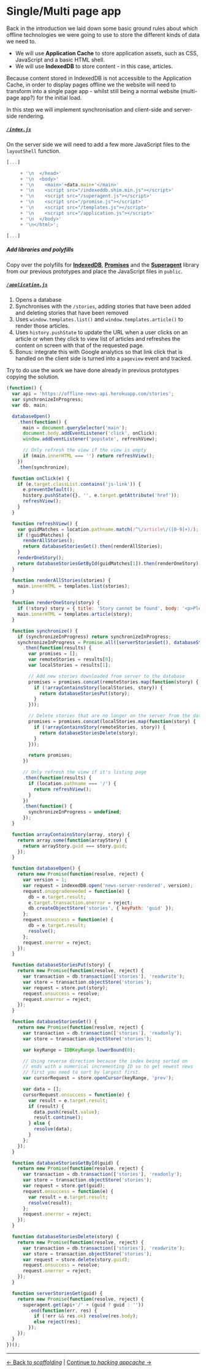 # Single/Multi page app

Back in the introduction we laid down some basic ground rules about which offline technologies we were going to use to store the different kinds of data we need to.

- We will use **Application Cache** to store application assets, such as CSS, JavaScript and a basic HTML shell.
- We will use **IndexedDB** to store content - in this case, articles.

Because content stored in IndexedDB is not accessible to the Application Cache, in order to display pages offline we the website will need to transform into a single page app - whilst still being a normal website (multi-page app?) for the initial load.

In this step we will implement synchronisation and client-side and server-side rendering.

##### [`/index.js`](./index.js)

On the server side we will need to add a few more JavaScript files to the `layoutShell` function.

```js
[...]

     + '\n  </head>'
     + '\n  <body>'
     + '\n    <main>'+data.main+'</main>'
     + '\n    <script src="/indexeddb.shim.min.js"></script>'
     + '\n    <script src="/superagent.js"></script>'
     + '\n    <script src="/promise.js"></script>'
     + '\n    <script src="/templates.js"></script>'
     + '\n    <script src="/application.js"></script>'
     + '\n  </body>'
     + '\n</html>';

[...]
```

##### Add libraries and polyfills

Copy over the polyfills for [**IndexedDB**](./public/indexeddb.shim.min.js), [**Promises**](./public/promise.js) and the [**Superagent**](./public/superagent.js) library from our previous prototypes and place the JavaScript files in `public`.

##### [`/application.js`](./public/application.js)

1. Opens a database
2. Synchronises with the `/stories`, adding stories that have been added and deleting stories that have been removed
3. Uses `window.templates.list()` and `window.templates.article()` to render those articles.
4. Uses `history.pushState` to update the URL when a user clicks on an article or when they click to view list of articles and refreshes the content on screen with that of the requested page.
5. Bonus: integrate this with Google analytics so that link click that is handled on the client side is turned into a `pageview` event and tracked.

Try to do use the work we have done already in previous prototypes copying the solution.

```js
(function() {
  var api = 'https://offline-news-api.herokuapp.com/stories';
  var synchronizeInProgress;
  var db, main;

  databaseOpen()
    .then(function() {
      main = document.querySelector('main');
      document.body.addEventListener('click', onClick);
      window.addEventListener('popstate', refreshView);

      // Only refresh the view if the view is empty
      if (main.innerHTML === '') return refreshView();
    })
    .then(synchronize);

  function onClick(e) {
    if (e.target.classList.contains('js-link')) {
      e.preventDefault();
      history.pushState({}, '', e.target.getAttribute('href'));
      refreshView();
    }
  }

  function refreshView() {
    var guidMatches = location.pathname.match(/^\/article\/([0-9]+)/);
    if (!guidMatches) {
      renderAllStories();
      return databaseStoriesGet().then(renderAllStories);
    }
    renderOneStory();
    return databaseStoriesGetById(guidMatches[1]).then(renderOneStory);
  }

  function renderAllStories(stories) {
    main.innerHTML = templates.list(stories);
  }

  function renderOneStory(story) {
    if (!story) story = { title: 'Story cannot be found', body: '<p>Please try another</p>' };
    main.innerHTML = templates.article(story);
  }

  function synchronize() {
    if (synchronizeInProgress) return synchronizeInProgress;
    synchronizeInProgress = Promise.all([serverStoriesGet(), databaseStoriesGet()])
      .then(function(results) {
        var promises = [];
        var remoteStories = results[0];
        var localStories = results[1];

        // Add new stories downloaded from server to the database
        promises = promises.concat(remoteStories.map(function(story) {
          if (!arrayContainsStory(localStories, story)) {
            return databaseStoriesPut(story);
          }
        }));

        // Delete stories that are no longer on the server from the database
        promises = promises.concat(localStories.map(function(story) {
          if (!arrayContainsStory(remoteStories, story)) {
            return databaseStoriesDelete(story);
          }
        }));

        return promises;
      })

      // Only refresh the view if it's listing page
      .then(function(results) {
        if (location.pathname === '/') {
          return refreshView();
        }
      })
      .then(function() {
        synchronizeInProgress = undefined;
      });
  }

  function arrayContainsStory(array, story) {
    return array.some(function(arrayStory) {
      return arrayStory.guid === story.guid;
    });
  }

  function databaseOpen() {
    return new Promise(function(resolve, reject) {
      var version = 1;
      var request = indexedDB.open('news-server-rendered', version);
      request.onupgradeneeded = function(e) {
        db = e.target.result;
        e.target.transaction.onerror = reject;
        db.createObjectStore('stories', { keyPath: 'guid' });
      };
      request.onsuccess = function(e) {
        db = e.target.result;
        resolve();
      };
      request.onerror = reject;
    });
  }

  function databaseStoriesPut(story) {
    return new Promise(function(resolve, reject) {
      var transaction = db.transaction(['stories'], 'readwrite');
      var store = transaction.objectStore('stories');
      var request = store.put(story);
      request.onsuccess = resolve;
      request.onerror = reject;
    });
  }

  function databaseStoriesGet() {
    return new Promise(function(resolve, reject) {
      var transaction = db.transaction(['stories'], 'readonly');
      var store = transaction.objectStore('stories');

      var keyRange = IDBKeyRange.lowerBound(0);

      // Using reverse direction because the index being sorted on
      // ends with a numerical incrementing ID so to get newest news
      // first you need to sort by largest first.
      var cursorRequest = store.openCursor(keyRange, 'prev');

      var data = [];
      cursorRequest.onsuccess = function(e) {
        var result = e.target.result;
        if (result) {
          data.push(result.value);
          result.continue();
        } else {
          resolve(data);
        }
      };
    });
  }

  function databaseStoriesGetById(guid) {
    return new Promise(function(resolve, reject) {
      var transaction = db.transaction(['stories'], 'readonly');
      var store = transaction.objectStore('stories');
      var request = store.get(guid);
      request.onsuccess = function(e) {
        var result = e.target.result;
        resolve(result);
      };
      request.onerror = reject;
    });
  }

  function databaseStoriesDelete(story) {
    return new Promise(function(resolve, reject) {
      var transaction = db.transaction(['stories'], 'readwrite');
      var store = transaction.objectStore('stories');
      var request = store.delete(story.guid);
      request.onsuccess = resolve;
      request.onerror = reject;
    });
  }

  function serverStoriesGet(guid) {
    return new Promise(function(resolve, reject) {
      superagent.get(api+'/' + (guid ? guid : ''))
        .end(function(err, res) {
          if (!err && res.ok) resolve(res.body);
          else reject(res);
        });
    });
  }
})();
```

---

[← Back to *scaffolding*](../01-scaffolding) | [Continue to *hacking appcache* →](../03-hacking-appcache)
